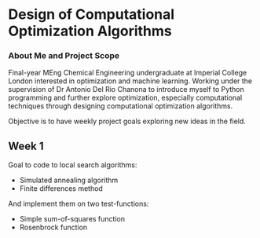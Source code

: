 # Design of Computational Optimization Algorithms

### About Me and Project Scope

Final-year MEng Chemical Engineering undergraduate at Imperial College London interested in optimization and machine learning. Working under the supervision of Dr Antonio Del Rio Chanona to introduce myself to Python programming and further explore optimization, especially computational techniques through designing computational optimization algorithms.  

Objective is to have weekly project goals exploring new ideas in the field. 

## Week 1 

Goal to code to local search algorithms: 
- Simulated annealing algorithm 
- Finite differences method 

And implement them on two test-functions: 
- Simple sum-of-squares function 
- Rosenbrock function 

